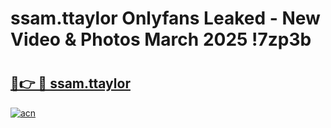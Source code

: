 # ssam.ttaylor Onlyfans Leaked - New Video & Photos March 2025 !7zp3b

# <h2><a href="https://lbg147.iuczelnia.edu.pl?title=ssam.ttaylor&ref=7zp3b">🔗👉 🔴 ssam.ttaylor</a></h2>

[![acn](https://github.com/user-attachments/assets/0f9c940e-d8b0-45ae-aac7-cd30a18b3e1c)](https://lbg147.iuczelnia.edu.pl?title=ssam.ttaylor&ref=7zp3b)

